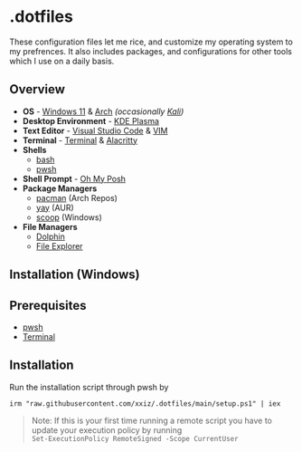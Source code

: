 # .dotfiles
These configuration files let me rice, and customize my operating system to my prefrences. It also includes packages, and configurations for other tools which I use on a daily basis.

## Overview
- **OS** - [Windows 11](https://www.microsoft.com/en-ca/software-download/windows11) & [Arch](https://archlinux.org/) *(occasionally [Kali](https://www.kali.org/))*
- **Desktop Environment** - [KDE Plasma](https://kde.org/plasma-desktop/)
- **Text Editor** - [Visual Studio Code](https://code.visualstudio.com/) & [VIM](https://www.vim.org/)
- **Terminal** - [Terminal](https://apps.microsoft.com/store/detail/windows-terminal/9N0DX20HK701) & [Alacritty](https://github.com/alacritty/alacritty)
- **Shells**
  - [bash](https://www.gnu.org/software/bash/)
  - [pwsh](https://github.com/PowerShell/PowerShell)
- **Shell Prompt** - [Oh My Posh](https://ohmyposh.dev/)
- **Package Managers**
  - [pacman](https://wiki.archlinux.org/title/pacman) (Arch Repos)
  - [yay](https://github.com/Jguer/yay) (AUR)
  - [scoop](https://scoop.sh/) (Windows)
- **File Managers**
  - [Dolphin](https://apps.kde.org/dolphin/)
  - [File Explorer](https://en.wikipedia.org/wiki/File_Explorer)

## Installation (Windows)
## Prerequisites
- [pwsh](https://apps.microsoft.com/store/detail/powershell/9MZ1SNWT0N5D)
- [Terminal](https://apps.microsoft.com/store/detail/windows-terminal/9N0DX20HK701)

## Installation
Run the installation script through pwsh by
```pwsh
irm "raw.githubusercontent.com/xxiz/.dotfiles/main/setup.ps1" | iex
```
> Note: If this is your first time running a remote script you have to update your execution policy by running<br>
> `Set-ExecutionPolicy RemoteSigned -Scope CurrentUser`
